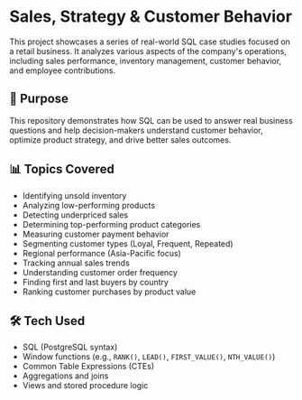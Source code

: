 # Sales, Strategy & Customer Behavior
This project showcases a series of real-world SQL case studies focused on a retail business. It analyzes various aspects of the company's operations, including sales performance, inventory management, customer behavior, and employee contributions.

## 🧠 Purpose
This repository demonstrates how SQL can be used to answer real business questions and help decision-makers understand customer behavior, optimize product strategy, and drive better sales outcomes.

## 📊 Topics Covered
- Identifying unsold inventory
- Analyzing low-performing products
- Detecting underpriced sales
- Determining top-performing product categories
- Measuring customer payment behavior
- Segmenting customer types (Loyal, Frequent, Repeated)
- Regional performance (Asia-Pacific focus)
- Tracking annual sales trends
- Understanding customer order frequency
- Finding first and last buyers by country
- Ranking customer purchases by product value

## 🛠️ Tech Used
- SQL (PostgreSQL syntax)
- Window functions (e.g., `RANK()`, `LEAD()`, `FIRST_VALUE()`, `NTH_VALUE()`)
- Common Table Expressions (CTEs)
- Aggregations and joins
- Views and stored procedure logic
